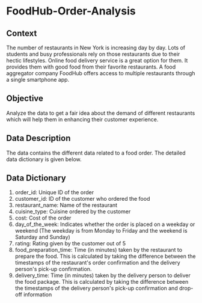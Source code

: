 # FoodHub-Order-Analysis
## Context
The number of restaurants in New York is increasing day by day. Lots of students and busy professionals rely on those restaurants due to their hectic lifestyles. Online food delivery service is a great option for them. It provides 
them with good food from their favorite restaurants. A food aggregator company FoodHub offers access to multiple restaurants through a single smartphone app.

## Objective
Analyze the data to get a fair idea about the demand of different restaurants which will help them in enhancing their customer experience.

## Data Description
The data contains the different data related to a food order. The detailed data dictionary is given below.

## Data Dictionary
1. order_id: Unique ID of the order
2. customer_id: ID of the customer who ordered the food
3. restaurant_name: Name of the restaurant
4. cuisine_type: Cuisine ordered by the customer
5. cost: Cost of the order
6. day_of_the_week: Indicates whether the order is placed on a weekday or weekend (The weekday is from Monday to Friday and the weekend is Saturday and Sunday)
7. rating: Rating given by the customer out of 5
8. food_preparation_time: Time (in minutes) taken by the restaurant to prepare the food. This is calculated by taking the difference between the timestamps of the restaurant's order confirmation and the delivery person's pick-up confirmation.
9. delivery_time: Time (in minutes) taken by the delivery person to deliver the food package. This is calculated by taking the difference between the timestamps of the delivery person's pick-up confirmation and drop-off information
